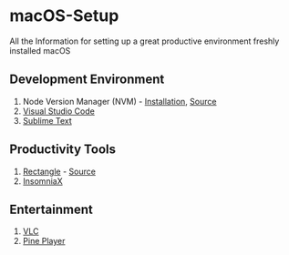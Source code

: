 # macOS-Setup
All the Information for setting up a great productive environment freshly installed macOS



## Development Environment

1. Node Version Manager (NVM) - [Installation](https://github.com/nvm-sh/nvm#installing-and-updating), [Source](https://github.com/nvm-sh/nvm)
2. [Visual Studio Code](https://code.visualstudio.com/)
3. [Sublime Text](https://sublimetext.com/)



## Productivity Tools

1. [Rectangle](https://rectangleapp.com/) - [Source](https://github.com/rxhanson/Rectangle)
2. [InsomniaX](https://mac.filehorse.com/download-insomniax/)


## Entertainment 

1. [VLC](https://www.videolan.org/vlc/download-macosx.html)
2. [Pine Player](https://apps.apple.com/ca/app/pine-player/id1112075769?mt=12)
